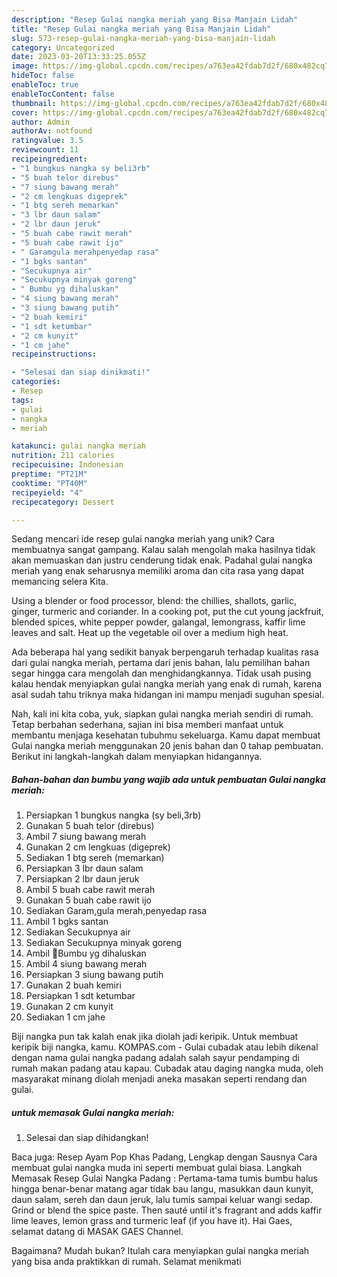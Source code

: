 ```yaml
---
description: "Resep Gulai nangka meriah yang Bisa Manjain Lidah"
title: "Resep Gulai nangka meriah yang Bisa Manjain Lidah"
slug: 573-resep-gulai-nangka-meriah-yang-bisa-manjain-lidah
category: Uncategorized
date: 2023-03-20T13:33:25.055Z
image: https://img-global.cpcdn.com/recipes/a763ea42fdab7d2f/680x482cq70/gulai-nangka-meriah-foto-resep-utama.jpg
hideToc: false
enableToc: true
enableTocContent: false
thumbnail: https://img-global.cpcdn.com/recipes/a763ea42fdab7d2f/680x482cq70/gulai-nangka-meriah-foto-resep-utama.jpg
cover: https://img-global.cpcdn.com/recipes/a763ea42fdab7d2f/680x482cq70/gulai-nangka-meriah-foto-resep-utama.jpg
author: Admin
authorAv: notfound
ratingvalue: 3.5
reviewcount: 11
recipeingredient:
- "1 bungkus nangka sy beli3rb"
- "5 buah telor direbus"
- "7 siung bawang merah"
- "2 cm lengkuas digeprek"
- "1 btg sereh memarkan"
- "3 lbr daun salam"
- "2 lbr daun jeruk"
- "5 buah cabe rawit merah"
- "5 buah cabe rawit ijo"
- " Garamgula merahpenyedap rasa"
- "1 bgks santan"
- "Secukupnya air"
- "Secukupnya minyak goreng"
- " Bumbu yg dihaluskan"
- "4 siung bawang merah"
- "3 siung bawang putih"
- "2 buah kemiri"
- "1 sdt ketumbar"
- "2 cm kunyit"
- "1 cm jahe"
recipeinstructions:

- "Selesai dan siap dinikmati!"
categories:
- Resep
tags:
- gulai
- nangka
- meriah

katakunci: gulai nangka meriah 
nutrition: 211 calories
recipecuisine: Indonesian
preptime: "PT21M"
cooktime: "PT40M"
recipeyield: "4"
recipecategory: Dessert

---
```





Sedang mencari ide resep gulai nangka meriah yang unik? Cara membuatnya sangat gampang. Kalau salah mengolah maka hasilnya tidak akan memuaskan dan justru cenderung tidak enak. Padahal gulai nangka meriah yang enak seharusnya memiliki aroma dan cita rasa yang dapat memancing selera Kita.





Using a blender or food processor, blend: the chillies, shallots, garlic, ginger, turmeric and coriander. In a cooking pot, put the cut young jackfruit, blended spices, white pepper powder, galangal, lemongrass, kaffir lime leaves and salt. Heat up the vegetable oil over a medium high heat.

Ada beberapa hal yang sedikit banyak berpengaruh terhadap kualitas rasa dari gulai nangka meriah, pertama dari jenis bahan, lalu pemilihan bahan segar hingga cara mengolah dan menghidangkannya. Tidak usah pusing kalau hendak menyiapkan gulai nangka meriah yang enak di rumah, karena asal sudah tahu triknya maka hidangan ini mampu menjadi suguhan spesial.






Nah, kali ini kita coba, yuk, siapkan gulai nangka meriah sendiri di rumah. Tetap berbahan sederhana, sajian ini bisa memberi manfaat untuk membantu menjaga kesehatan tubuhmu sekeluarga. Kamu dapat membuat Gulai nangka meriah menggunakan 20 jenis bahan dan 0 tahap pembuatan. Berikut ini langkah-langkah dalam menyiapkan hidangannya.

<!--inarticleads1-->

##### Bahan-bahan dan bumbu yang wajib ada untuk pembuatan Gulai nangka meriah:

1. Persiapkan 1 bungkus nangka (sy beli,3rb)
1. Gunakan 5 buah telor (direbus)
1. Ambil 7 siung bawang merah
1. Gunakan 2 cm lengkuas (digeprek)
1. Sediakan 1 btg sereh (memarkan)
1. Persiapkan 3 lbr daun salam
1. Persiapkan 2 lbr daun jeruk
1. Ambil 5 buah cabe rawit merah
1. Gunakan 5 buah cabe rawit ijo
1. Sediakan  Garam,gula merah,penyedap rasa
1. Ambil 1 bgks santan
1. Sediakan Secukupnya air
1. Sediakan Secukupnya minyak goreng
1. Ambil  🌻Bumbu yg dihaluskan
1. Ambil 4 siung bawang merah
1. Persiapkan 3 siung bawang putih
1. Gunakan 2 buah kemiri
1. Persiapkan 1 sdt ketumbar
1. Gunakan 2 cm kunyit
1. Sediakan 1 cm jahe


Biji nangka pun tak kalah enak jika diolah jadi keripik. Untuk membuat keripik biji nangka, kamu. KOMPAS.com - Gulai cubadak atau lebih dikenal dengan nama gulai nangka padang adalah salah sayur pendamping di rumah makan padang atau kapau. Cubadak atau daging nangka muda, oleh masyarakat minang diolah menjadi aneka masakan seperti rendang dan gulai. 

<!--inarticleads2-->

#####  untuk memasak Gulai nangka meriah:


1. Selesai dan siap dihidangkan!

Baca juga: Resep Ayam Pop Khas Padang, Lengkap dengan Sausnya Cara membuat gulai nangka muda ini seperti membuat gulai biasa. Langkah Memasak Resep Gulai Nangka Padang : Pertama-tama tumis bumbu halus hingga benar-benar matang agar tidak bau langu, masukkan daun kunyit, daun salam, sereh dan daun jeruk, lalu tumis sampai keluar wangi sedap. Grind or blend the spice paste. Then sauté until it&#39;s fragrant and adds kaffir lime leaves, lemon grass and turmeric leaf (if you have it). Hai Gaes, selamat datang di MASAK GAES Channel. 

Bagaimana? Mudah bukan? Itulah cara menyiapkan gulai nangka meriah yang bisa anda praktikkan di rumah. Selamat menikmati
